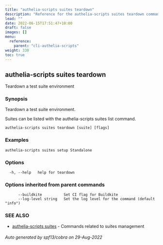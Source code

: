 ```yaml
---
title: "authelia-scripts suites teardown"
description: "Reference for the authelia-scripts suites teardown command."
lead: ""
date: 2022-06-15T17:51:47+10:00
draft: false
images: []
menu:
  reference:
    parent: "cli-authelia-scripts"
weight: 330
toc: true
---
```


## authelia-scripts suites teardown

Teardown a test suite environment

### Synopsis

Teardown a test suite environment.

Suites can be listed with the authelia-scripts suites list command.

```
authelia-scripts suites teardown [suite] [flags]
```

### Examples

```
authelia-scripts suites setup Standalone
```

### Options

```
  -h, --help   help for teardown
```

### Options inherited from parent commands

```
      --buildkite          Set CI flag for Buildkite
      --log-level string   Set the log level for the command (default "info")
```

### SEE ALSO

* [authelia-scripts suites](authelia-scripts_suites.md)	 - Commands related to suites management

###### Auto generated by spf13/cobra on 29-Aug-2022
